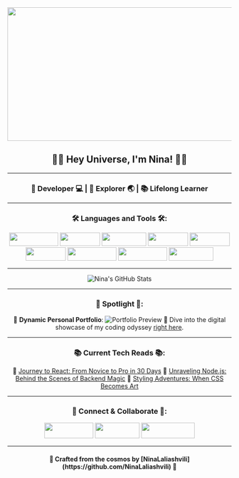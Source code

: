 <div align="center">

<img src="https://images.wallpaperscraft.com/image/single/stars_space_galaxy_117958_2560x1080.jpg" width="1110" height="300" />


<h2>🚀✨ Hey Universe, I'm Nina! 🌌✨</h2>

---

<h3>🌸 Developer 💻 | 🚀 Explorer 🌏 | 📚 Lifelong Learner </h3>

---

<h3>🛠 Languages and Tools 🛠:</h3> 

<img src="https://img.shields.io/badge/-JavaScript-F7DF1E?style=flat-square&logo=javascript&logoColor=black" width="110" height="30" />
<img src="https://img.shields.io/badge/-React-61DAFB?style=flat-square&logo=react&logoColor=white" width="90" height="30" />
<img src="https://img.shields.io/badge/-Node.js-339933?style=flat-square&logo=node.js&logoColor=white" width="100" height="30" />
<img src="https://img.shields.io/badge/-Express-000?style=flat-square&logo=express" width="90" height="30" />
<img src="https://img.shields.io/badge/-HTML5-E34F26?style=flat-square&logo=html5&logoColor=white" width="90" height="30" />
<img src="https://img.shields.io/badge/-CSS3-1572B6?style=flat-square&logo=css3" width="90" height="30" />
<img src="https://img.shields.io/badge/-Bootstrap-7952B3?style=flat-square&logo=bootstrap&logoColor=white" width="110" height="30" />
<img src="https://img.shields.io/badge/-MongoDB-47A248?style=flat-square&logo=mongodb&logoColor=white" width="110" height="30" />
<img src="https://img.shields.io/badge/-MySQL-4479A1?style=flat-square&logo=mysql&logoColor=white" width="100" height="30" />



---

![Nina's GitHub Stats](https://github-readme-stats.vercel.app/api?username=NinaLaliashvili&show_icons=true&bg_color=0d1117&title_color=ff6f61&text_color=8b949e&icon_color=ff6f61&border_color=3f5efb)

---

<h3>🌟 Spotlight 🌟:</h3>

🎨 **Dynamic Personal Portfolio**: 
  ![Portfolio Preview](path_to_portfolio_gif.gif)
  🚀 Dive into the digital showcase of my coding odyssey [right here](link_to_portfolio).

---

<h3>📚 Current Tech Reads 📚:</h3>

 🔖 [Journey to React: From Novice to Pro in 30 Days](#)
 🔖 [Unraveling Node.js: Behind the Scenes of Backend Magic](#)
 🔖 [Styling Adventures: When CSS Becomes Art](#)

---

<h3>🔗 Connect & Collaborate 🔗:</h3>

<a href="https://www.linkedin.com/in/nini-laliashvili-08a97b223/" target="_blank"><img src="https://img.shields.io/badge/-LinkedIn-0077B5?style=flat-square&logo=linkedin&logoColor=white" width="110" height="35" /></a>
<a href="mailto:ninilaliashvili8@gmail.com" target="_blank"><img src="https://img.shields.io/badge/-Email-D14836?style=flat-square&logo=gmail&logoColor=white" width="100" height="35" /></a>
<a href="your_portfolio_link" target="_blank"><img src="https://img.shields.io/badge/-Portfolio-FF6F61?style=flat-square" width="120" height="35" /></a>



---

<h4>💖 Crafted from the cosmos by [NinaLaliashvili](https://github.com/NinaLaliashvili) 🌠</h4>

</div>
